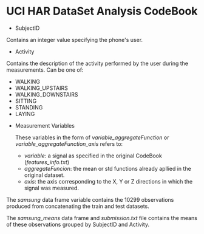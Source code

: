# UCI HAR DataSet Analysis CodeBook


* SubjectID

Contains an integer value specifying the phone's user.

* Activity

Contains the description of the activity performed by the user during the measurements. Can be one of:

  + WALKING
  + WALKING_UPSTAIRS
  + WALKING_DOWNSTAIRS
  + SITTING
  + STANDING
  + LAYING

* Measurement Variables

  These variables in the form of *variable_aggregateFunction* or *variable_aggregateFunction_axis* refers to:

  + *variable*: a signal as specified in the original CodeBook (*features_info.txt*)
  + *aggregateFuncion*: the mean or std functions already apllied in the original dataset.
  + *axis*: the axis corresponding to the X, Y or Z directions in which the signal was measured. 

The *samsung* data frame variable contains the 10299 observations produced from concatenating the train and test datasets. 

The *samsung_means* data frame and *submission.txt* file contains the means of these observations grouped by SubjectID and Activity.


